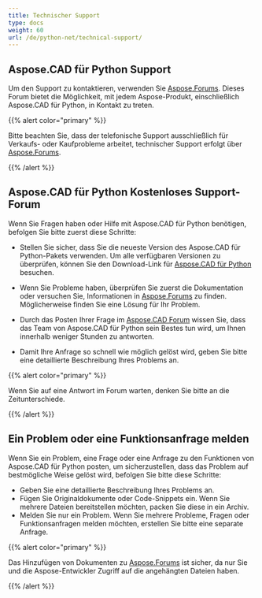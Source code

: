 ```yaml
---
title: Technischer Support
type: docs
weight: 60
url: /de/python-net/technical-support/
---
```


## **Aspose.CAD für Python Support**

Um den Support zu kontaktieren, verwenden Sie [Aspose.Forums](https://forum.aspose.com/c/cad/19). Dieses Forum bietet die Möglichkeit, mit jedem Aspose-Produkt, einschließlich Aspose.CAD für Python, in Kontakt zu treten.

{{% alert color="primary" %}} 

Bitte beachten Sie, dass der telefonische Support ausschließlich für Verkaufs- oder Kaufprobleme arbeitet, technischer Support erfolgt über [Aspose.Forums](https://forum.aspose.com/c/cad/19).

{{% /alert %}}

## **Aspose.CAD für Python Kostenloses Support-Forum**

Wenn Sie Fragen haben oder Hilfe mit Aspose.CAD für Python benötigen, befolgen Sie bitte zuerst diese Schritte:

- Stellen Sie sicher, dass Sie die neueste Version des Aspose.CAD für Python-Pakets verwenden. Um alle verfügbaren Versionen zu überprüfen, können Sie den Download-Link für [Aspose.CAD für Python](https://pypi.org/project/aspose-cad/) besuchen.

- Wenn Sie Probleme haben, überprüfen Sie zuerst die Dokumentation oder versuchen Sie, Informationen in [Aspose.Forums](https://forum.aspose.com/c/cad/19) zu finden. Möglicherweise finden Sie eine Lösung für Ihr Problem.
- Durch das Posten Ihrer Frage im [Aspose.CAD Forum](https://forum.aspose.com/c/cad/19) wissen Sie, dass das Team von Aspose.CAD für Python sein Bestes tun wird, um Ihnen innerhalb weniger Stunden zu antworten.
- Damit Ihre Anfrage so schnell wie möglich gelöst wird, geben Sie bitte eine detaillierte Beschreibung Ihres Problems an.

{{% alert color="primary" %}}

Wenn Sie auf eine Antwort im Forum warten, denken Sie bitte an die Zeitunterschiede.

{{% /alert %}}

## **Ein Problem oder eine Funktionsanfrage melden**

Wenn Sie ein Problem, eine Frage oder eine Anfrage zu den Funktionen von Aspose.CAD für Python posten, um sicherzustellen, dass das Problem auf bestmögliche Weise gelöst wird, befolgen Sie bitte diese Schritte:

- Geben Sie eine detaillierte Beschreibung Ihres Problems an.
- Fügen Sie Originaldokumente oder Code-Snippets ein. Wenn Sie mehrere Dateien bereitstellen möchten, packen Sie diese in ein Archiv.
- Melden Sie nur ein Problem. Wenn Sie mehrere Probleme, Fragen oder Funktionsanfragen melden möchten, erstellen Sie bitte eine separate Anfrage.

{{% alert color="primary" %}}

Das Hinzufügen von Dokumenten zu [Aspose.Forums](https://forum.aspose.com/c/cad/19) ist sicher, da nur Sie und die Aspose-Entwickler Zugriff auf die angehängten Dateien haben.

{{% /alert %}}
